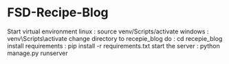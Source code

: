 # FSD-Recipe-Blog
Start virtual environment 
linux : source venv/Scripts/activate
windows : venv\Scripts\activate
change directory to recepie_blog
do : cd recepie_blog
install requirements : pip install -r requirements.txt
start the server : python manage.py runserver